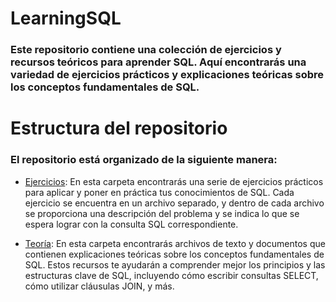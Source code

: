 # LearningSQL

### Este repositorio contiene una colección de ejercicios y recursos teóricos para aprender SQL. Aquí encontrarás una variedad de ejercicios prácticos y explicaciones teóricas sobre los conceptos fundamentales de SQL.


# Estructura del repositorio


### El repositorio está organizado de la siguiente manera:

* [Ejercicios](/Ejercicios/): En esta carpeta encontrarás una serie de ejercicios prácticos para aplicar y poner en práctica tus conocimientos de SQL. Cada ejercicio se encuentra en un archivo separado, y dentro de cada archivo se proporciona una descripción del problema y se indica lo que se espera lograr con la consulta SQL correspondiente.

* [Teoría](/Teoria/Teoria.md): En esta carpeta encontrarás archivos de texto y documentos que contienen explicaciones teóricas sobre los conceptos fundamentales de SQL. Estos recursos te ayudarán a comprender mejor los principios y las estructuras clave de SQL, incluyendo cómo escribir consultas SELECT, cómo utilizar cláusulas JOIN, y más.

